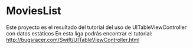 # MoviesList
Este proyecto es el resultado del tutorial del uso de UITableViewController con datos estáticos
En esta liga podrás encontrar el tutorial: http://bugsracer.com/Swift/UITableViewController.html
